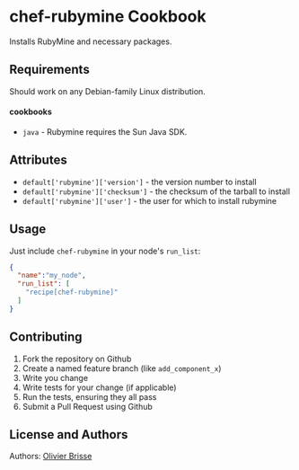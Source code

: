 chef-rubymine Cookbook
=======================
Installs RubyMine and necessary packages.

Requirements
------------
Should work on any Debian-family Linux distribution.

#### cookbooks
- `java` - Rubymine requires the Sun Java SDK.

Attributes
----------
- `default['rubymine']['version']`  - the version number to install
- `default['rubymine']['checksum']` - the checksum of the tarball to install
- `default['rubymine']['user']`     - the user for which to install rubymine

Usage
-----
Just include `chef-rubymine` in your node's `run_list`:

```json
{
  "name":"my_node",
  "run_list": [
    "recipe[chef-rubymine]"
  ]
}
```

Contributing
------------
1. Fork the repository on Github
2. Create a named feature branch (like `add_component_x`)
3. Write you change
4. Write tests for your change (if applicable)
5. Run the tests, ensuring they all pass
6. Submit a Pull Request using Github

License and Authors
-------------------
Authors: [Olivier Brisse](https://github.com/ouranos)

